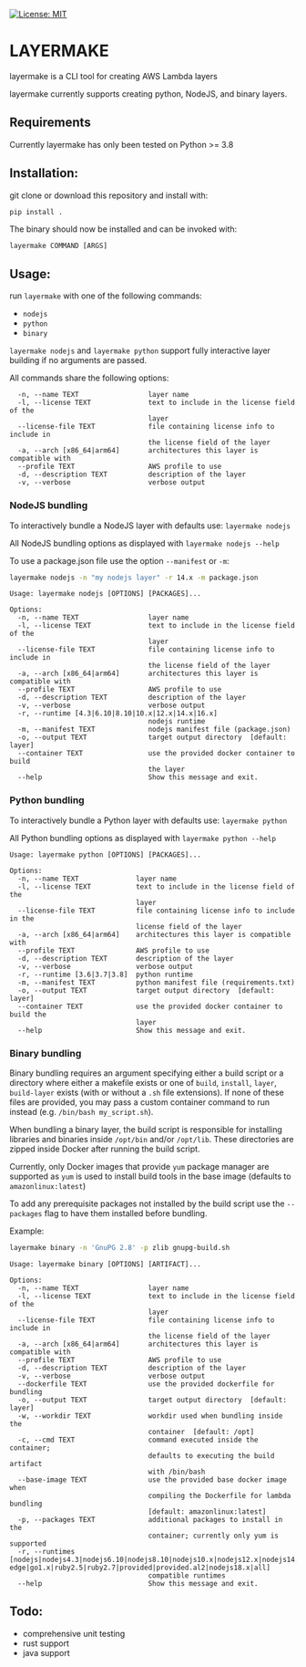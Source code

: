 [![License: MIT](https://img.shields.io/badge/License-MIT-yellow.svg)](https://opensource.org/licenses/MIT)
# LAYERMAKE

layermake is a CLI tool for creating AWS Lambda layers

layermake currently supports creating python, NodeJS, and binary layers. 

## Requirements
Currently layermake has only been tested on Python >= 3.8

## Installation:
git clone or download this repository and install with:
```sh
pip install .
```
The binary should now be installed and can be invoked with:

`layermake COMMAND [ARGS]`

## Usage:
run `layermake` with one of the following commands:
- `nodejs`
- `python`
- `binary`

`layermake nodejs` and `layermake python` support fully interactive layer building if no
arguments are passed.

All commands share the following options:
```
  -n, --name TEXT                 layer name
  -l, --license TEXT              text to include in the license field of the
                                  layer
  --license-file TEXT             file containing license info to include in
                                  the license field of the layer
  -a, --arch [x86_64|arm64]       architectures this layer is compatible with
  --profile TEXT                  AWS profile to use
  -d, --description TEXT          description of the layer
  -v, --verbose                   verbose output
 ```

### NodeJS bundling

To interactively bundle a NodeJS layer with defaults use:
`layermake nodejs`

All NodeJS bundling options as displayed with `layermake nodejs --help`

To use a package.json file use the option `--manifest` or `-m`:
```sh
layermake nodejs -n "my nodejs layer" -r 14.x -m package.json
```



```
Usage: layermake nodejs [OPTIONS] [PACKAGES]...

Options:
  -n, --name TEXT                 layer name
  -l, --license TEXT              text to include in the license field of the
                                  layer
  --license-file TEXT             file containing license info to include in
                                  the license field of the layer
  -a, --arch [x86_64|arm64]       architectures this layer is compatible with
  --profile TEXT                  AWS profile to use
  -d, --description TEXT          description of the layer
  -v, --verbose                   verbose output
  -r, --runtime [4.3|6.10|8.10|10.x|12.x|14.x|16.x]
                                  nodejs runtime
  -m, --manifest TEXT             nodejs manifest file (package.json)
  -o, --output TEXT               target output directory  [default: layer]
  --container TEXT                use the provided docker container to build
                                  the layer
  --help                          Show this message and exit.

```

### Python bundling

To interactively bundle a Python layer with defaults use:
`layermake python`

All Python bundling options as displayed with `layermake python --help`

```
Usage: layermake python [OPTIONS] [PACKAGES]...

Options:
  -n, --name TEXT              layer name
  -l, --license TEXT           text to include in the license field of the
                               layer
  --license-file TEXT          file containing license info to include in the
                               license field of the layer
  -a, --arch [x86_64|arm64]    architectures this layer is compatible with
  --profile TEXT               AWS profile to use
  -d, --description TEXT       description of the layer
  -v, --verbose                verbose output
  -r, --runtime [3.6|3.7|3.8]  python runtime
  -m, --manifest TEXT          python manifest file (requirements.txt)
  -o, --output TEXT            target output directory  [default: layer]
  --container TEXT             use the provided docker container to build the
                               layer
  --help                       Show this message and exit.
```


### Binary bundling
Binary bundling requires an argument specifying either a build script or a directory
where either a makefile exists or one of `build`, `install`, `layer`, `build-layer` exists 
(with or without a `.sh` file extensions). If none of these files are provided, you may
pass a custom container command to run instead (e.g. `/bin/bash my_script.sh`).

When bundling a binary layer, the build script is responsible for installing 
libraries and binaries inside `/opt/bin` and/or `/opt/lib`. These directories 
are zipped inside Docker after running the build script.

Currently, only Docker images that provide `yum` package manager are supported as
`yum` is used to install build tools in the base image (defaults to `amazonlinux:latest`)

To add any prerequisite packages not installed by the build script use the `--packages` 
flag to have them installed before bundling.

Example:
```sh
layermake binary -n 'GnuPG 2.8' -p zlib gnupg-build.sh
```

```
Usage: layermake binary [OPTIONS] [ARTIFACT]...

Options:
  -n, --name TEXT                 layer name
  -l, --license TEXT              text to include in the license field of the
                                  layer
  --license-file TEXT             file containing license info to include in
                                  the license field of the layer
  -a, --arch [x86_64|arm64]       architectures this layer is compatible with
  --profile TEXT                  AWS profile to use
  -d, --description TEXT          description of the layer
  -v, --verbose                   verbose output
  --dockerfile TEXT               use the provided dockerfile for bundling
  -o, --output TEXT               target output directory  [default: layer]
  -w, --workdir TEXT              workdir used when bundling inside the
                                  container  [default: /opt]
  -c, --cmd TEXT                  command executed inside the container;
                                  defaults to executing the build artifact
                                  with /bin/bash
  --base-image TEXT               use the provided base docker image when
                                  compiling the Dockerfile for lambda bundling
                                  [default: amazonlinux:latest]
  -p, --packages TEXT             additional packages to install in the
                                  container; currently only yum is supported
  -r, --runtimes [nodejs|nodejs4.3|nodejs6.10|nodejs8.10|nodejs10.x|nodejs12.x|nodejs14.x|nodejs16.x|java8|java8.al2|java11|python2.7|python3.6|python3.7|python3.8|python3.9|dotnetcore1.0|dotnetcore2.0|dotnetcore2.1|dotnetcore3.1|dotnet6|nodejs4.3-edge|go1.x|ruby2.5|ruby2.7|provided|provided.al2|nodejs18.x|all]
                                  compatible runtimes
  --help                          Show this message and exit.

```

## Todo:
- comprehensive unit testing
- rust support
- java support
